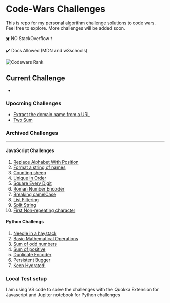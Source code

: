 # Code-Wars Challenges

This is repo for my personal algorithm challenge solutions to code wars.
Feel free to explore.
More challenges will be added soon.

:heavy_multiplication_x: NO StackOverflow :heavy_exclamation_mark:

✔️ Docs Allowed (MDN and w3schools)

![Codewars Rank](https://www.codewars.com/users/rabra/badges/large)

## Current Challenge

-

### Upocming Challenges

- [Extract the domain name from a URL](https://www.codewars.com/kata/514a024011ea4fb54200004b/train/python)
- [Two Sum](https://www.codewars.com/kata/52c31f8e6605bcc646000082/python)

### Archived Challenges

---

#### JavaScript Challenges

1. [Replace Alphabet With Position](https://www.codewars.com/kata/546f922b54af40e1e90001da)
2. [Format a string of names](https://www.codewars.com/kata/53368a47e38700bd8300030d/train/javascript)
3. [Counting sheep](https://www.codewars.com/kata/54edbc7200b811e956000556)
4. [Unique In Order](https://www.codewars.com/kata/54e6533c92449cc251001667/train/javascript)
5. [Square Every Digit](https://www.codewars.com/kata/546e2562b03326a88e000020/train/javascript)
6. [Roman Number Encoder](https://www.codewars.com/kata/546e2562b03326a88e000020/train/javascript)
7. [Breaking camelCase](https://www.codewars.com/kata/5208f99aee097e6552000148/train/javascript)
8. [List Filtering](https://www.codewars.com/kata/53dbd5315a3c69eed20002dd/train/javascript)
9. [Split String](https://www.codewars.com/kata/515de9ae9dcfc28eb6000001/train/javascript)
10. [First Non-repeating character](https://www.codewars.com/kata/52bc74d4ac05d0945d00054e/train/javascript)

#### Python Challengs

1. [Needle in a haystack](https://www.codewars.com/kata/56676e8fabd2d1ff3000000c/solutions/python)
2. [Basic Mathematical Operations](https://www.codewars.com/kata/57356c55867b9b7a60000bd7/train/python)
3. [Sum of odd numbers](https://www.codewars.com/kata/55fd2d567d94ac3bc9000064/train/python)
4. [Sum of positive](https://www.codewars.com/kata/5715eaedb436cf5606000381/train/python)
5. [Duplicate Encoder](https://www.codewars.com/kata/54b42f9314d9229fd6000d9c/python)
6. [Persistent Bugger](https://www.codewars.com/kata/55bf01e5a717a0d57e0000ec/train/python)
7. [Keep Hydrated!](https://www.codewars.com/kata/582cb0224e56e068d800003c/train/python)

### Local Test setup

I am using VS code to solve the challenges with the Quokka Extension for Javascript
and Jupiter notebook for Python challenges
